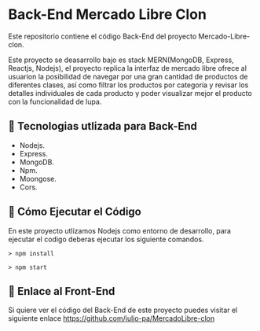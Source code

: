 # Back-End Mercado Libre Clon

Este repositorio contiene el código Back-End del proyecto Mercado-Libre-clon.

Este proyecto se deasarrollo bajo es stack MERN(MongoDB, Express, Reactjs, Nodejs), el proyecto replica la interfaz de mercado libre ofrece al usuarion la posibilidad de navegar por una gran cantidad de productos de diferentes clases, así como filtrar los productos por categoría y revisar los detalles individuales de cada producto y poder visualizar mejor el producto con la funcionalidad de lupa.


## 🔹 Tecnologias utlizada para Back-End

* Nodejs.
* Express. 
* MongoDB.
* Npm. 
* Moongose.
* Cors.

## 🔹 Cómo Ejecutar el Código

En este proyecto utlizamos Nodejs como entorno de desarrollo, para ejecutar el codigo deberas ejecutar los siguiente comandos.
```
> npm install
```

```
> npm start
```
## 🔵 Enlace al Front-End
Si quiere ver el código del Back-End de este proyecto puedes visitar el siguiente enlace https://github.com/julio-pa/MercadoLibre-clon
